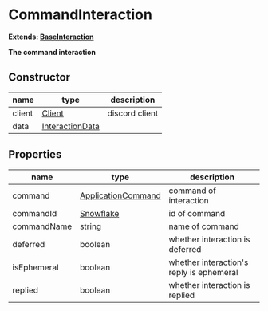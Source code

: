 # CommandInteraction  
  
**Extends: [BaseInteraction](https://github.com/Mametaro-discord/discord-slash-commands-v12/blob/master/docs/classes/BaseInteraction.md)**  
  
**The command interaction**  
  
## Constructor  
name|type|description  
---|---|---  
client|[Client](https://discord.js.org/#/docs/main/v12/class/Client)|discord client  
data|[InteractionData](https://github.com/Mametaro-discord/discord-slash-commands-v12/blob/master/docs/types/InteractionData.md)  

## Properties  
name|type|description  
---|---|--- 
command|[ApplicationCommand](https://github.com/Mametaro-discord/discord-slash-commands-v12/blob/master/docs/classes/ApplicationCommand.md)|command of interaction  
commandId|[Snowflake](https://discord.js.org/#/docs/main/v12/typedef/Snowflake)|id of command  
commandName|string|name of command  
deferred|boolean|whether interaction is deferred  
isEphemeral|boolean|whether interaction's reply is ephemeral  
replied|boolean|whether interaction is replied  